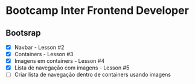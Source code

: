 # Bootcamp Inter Frontend Developer

## Bootsrap

- [x] Navbar - Lesson #2
- [x] Containers - Lesson #3
- [x] Imagens em containers - Lesson #4
- [x] Lista de navegação com imagens - Lesson #5
- [ ] Criar lista de navegação dentro de containers usando imagens
